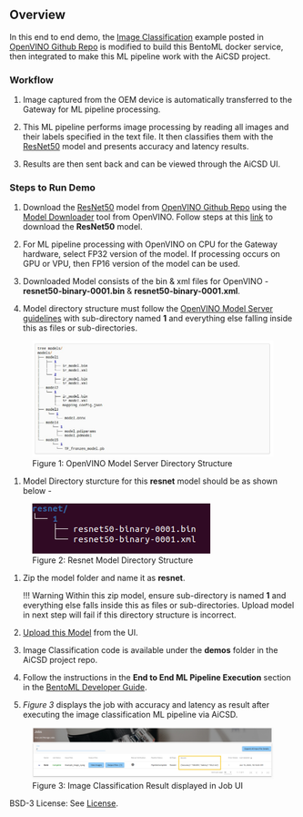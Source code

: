 ## Overview

In this end to end demo, the [Image Classification](https://docs.openvino.ai/latest/ovms_demo_image_classification.html) example posted in [OpenVINO Github Repo](https://github.com/openvinotoolkit/model_server/tree/releases/2022/1/demos/image_classification/python) is modified to build this BentoML docker service, then integrated to make this ML pipeline work with the AiCSD project. 

### Workflow

1. Image captured from the OEM device is automatically transferred to the Gateway for ML pipeline processing.

1. This ML pipeline performs image processing by reading all images and their labels specified in the text file. It then classifies them with the [ResNet50](https://docs.openvino.ai/2022.2/omz_models_model_resnet50_binary_0001.html) model and presents accuracy and latency results.

1. Results are then sent back and can be viewed through the AiCSD UI.

### Steps to Run Demo 

1. Download the [ResNet50](https://docs.openvino.ai/2022.2/omz_models_model_resnet50_binary_0001.html) model from [OpenVINO Github Repo](https://github.com/openvinotoolkit/open_model_zoo/blob/master/models/intel/resnet50-binary-0001/README.md) using the [Model Downloader](https://docs.openvino.ai/2023.0/omz_tools_downloader.html) tool from OpenVINO. Follow steps at this [link](https://docs.openvino.ai/2023.0/omz_tools_downloader.html) to download the **ResNet50** model.

1. For ML pipeline processing with OpenVINO on CPU for the Gateway hardware, select FP32 version of the model. If processing occurs on GPU or VPU, then FP16 version of the model can be used.

1. Downloaded Model consists of the bin & xml files for OpenVINO - **resnet50-binary-0001.bin** & **resnet50-binary-0001.xml**.

1. Model directory structure must follow the [OpenVINO Model Server guidelines](https://docs.openvino.ai/latest/ovms_docs_models_repository.html) with sub-directory named **1** and everything else falling inside this as files or sub-directories.
 <figure class="figure-image">
 <img src="../../images/OvmsDirectoryStructure.jpg" alt="Figure 1: OpenVINO Model Server Directory Structure">
 <figcaption>Figure 1: OpenVINO Model Server Directory Structure</figcaption>
 </figure>

1. Model Directory sturcture for this **resnet** model should be as shown below -
 <figure class="figure-image">
 <img src="../../images/ResnetDirectoryStructure.jpg" alt="Figure 2: Resnet Model Directory Structure">
 <figcaption>Figure 2: Resnet Model Directory Structure</figcaption>
 </figure>

1. Zip the model folder and name it as **resnet**. 

    !!! Warning
        Within this zip model, ensure sub-directory is named **1** and everything else falls inside this as files or sub-directories. Upload model in next step will fail if this directory structure is incorrect.

1. [Upload this Model](../../getting-started/ms-web-ui-guide-upload-model.md) from the UI.

1. Image Classification code is available under the **demos** folder in the AiCSD project repo.

1. Follow the instructions in the **End to End ML Pipeline Execution** section in the [BentoML Developer Guide](../../pipelines/bentoml/developer-guide-bentos.md#end-to-end-ml-pipeline-execution).

1. *Figure 3* displays the job with accuracy and latency as result after executing the image classification ML pipeline via AiCSD.
 <figure class="figure-image">
 <img src="../../images/ImageClassificationDemoJobResult.jpg" alt="Figure 3: Image Classification Result displayed in Job UI">
 <figcaption>Figure 3: Image Classification Result displayed in Job UI</figcaption>
 </figure>

BSD-3 License: See [License](../../LICENSE.md).
